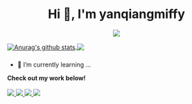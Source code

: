 <h1 align="center">Hi 👋, I'm yanqiangmiffy</h1>

<p align="center"> 
  <img src="https://profile-counter.glitch.me/yanqiangmiffy/count.svg" />
</p>

<a href="https://github.com/yanqiangmiffy">
  <img align="center" src="https://github-readme-stats-teal.vercel.app/api?username=yanqiangmiffy&show_icons=truet&include_all_commits=True&hide=contribs" alt="Anurag's github stats" />
</a>

<a href="https://github.com/yanqiangmiffy">
  <!-- Change the `github-readme-stats.anuraghazra1.vercel.app` to `github-readme-stats.vercel.app`  -->
  <img align="center" src="https://github-readme-stats-teal.vercel.app/api/top-langs/?username=yanqiangmiffy&layout=compact" />
</a>

###
- 🌱 I’m currently learning ...


<strong>Check out my work below!</strong>
<br><br>
<a href="[https://github.com/yanqiangmiffy](https://github.com/yanqiangmiffy)">
  <img src="https://badges.pufler.dev/visits/yanqiangmiffy/yanqiangmiffy?style=flat-square&color=black&logo=github">
</a>
<a href="[https://github.com/yanqiangmiffy](https://github.com/yanqiangmiffy)">
  <img src="https://badges.pufler.dev/years/yanqiangmiffy?style=flat-square&color=black&logo=github">
</a>
<a href="[https://github.com/yanqiangmiffy](https://github.com/yanqiangmiffy)?tab=repositories">
  <img src="https://badges.pufler.dev/repos/yanqiangmiffy?style=flat-square&color=black&logo=github">
</a>
<a href="[https://github.com/yanqiangmiffy](https://github.com/yanqiangmiffy)">
  <img src="https://badges.pufler.dev/commits/monthly/yanqiangmiffy?style=flat-square&color=black&logo=github">
</a>
